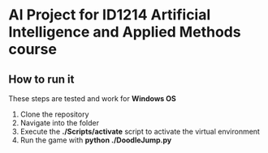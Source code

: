 # AI Project for ID1214 Artificial Intelligence and Applied Methods course

## How to run it
These steps are tested and work for __Windows OS__

1. Clone the repository
2. Navigate into the folder
3. Execute the __./Scripts/activate__ script to activate the virtual environment
4. Run the game with __python ./DoodleJump.py__
